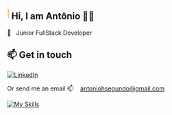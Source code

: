 ## <img src="https://raw.githubusercontent.com/ABSphreak/ABSphreak/master/gifs/Hi.gif" height="32px" width="5px"> Hi, I am **Antônio** 👨‍💻

🌱&nbsp;&nbsp;&nbsp;Junior FullStack Developer

## 📫 Get in touch
[![LinkedIn](https://img.shields.io/badge/LinkedIn-0077B5?style=for-the-badge&logo=linkedin&logoColor=white)](https://in.linkedin.com/in/adnanazmee)

Or send me an email 📫&nbsp;&nbsp;&nbsp; antoniohsegundo@gmail.com

[![My Skills](https://skillicons.dev/icons?i=idea,java,js,html,css,git,mysql,postman,jquery,ps)](https://skillicons.dev)
